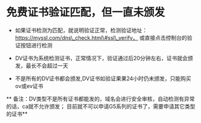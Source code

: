 

# 免费证书验证匹配，但一直未颁发

  - 如果证书检测为匹配，就说明验证正常，检测验证地址：https://myssl.com/dns\_check.html\#ssl\_verify， 或直接点击控制台的验证按钮进行检测
  
  - DV证书为系统检测证书，正常情况下，验证通过后20分钟左右，证书就会颁发，最长不会超过一天
  
  - 不是所有的DV证书都会颁发,DV证书如验证果果24小时仍未颁发，只能购买ov或ev证书


** 备注：DV类型不是所有证书都能发的，域名会进行安全审核，自动检测有异常的话，ca就不允许颁发；
目前就不可以申请G5系列的证书了，需要申请其它类型的证书**
